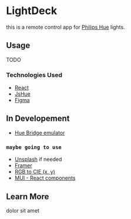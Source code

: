 # LightDeck

this is a remote control app for [Philips Hue](https://www.philips-hue.com/en-us) lights.

## Usage

TODO

### Technologies Used

- [React](https://reactjs.org/docs/hello-world.html)
- [JsHue](https://github.com/blargoner/jshue)
- [Figma](https://figma.com)

## In Developement

- [Hue Bridge emulator](http://steveyo.github.io/Hue-Emulator/)

### `maybe going to use`

- [Unsplash](https://unsplash.com) if needed
- [Framer](https://www.framer.com/)
- [RGB to CIE (x, y)](https://github.com/Shnoo/js-CIE-1931-rgb-color-converter/)
- [MUI - React components](https://mui.com)

## Learn More

dolor sit amet
